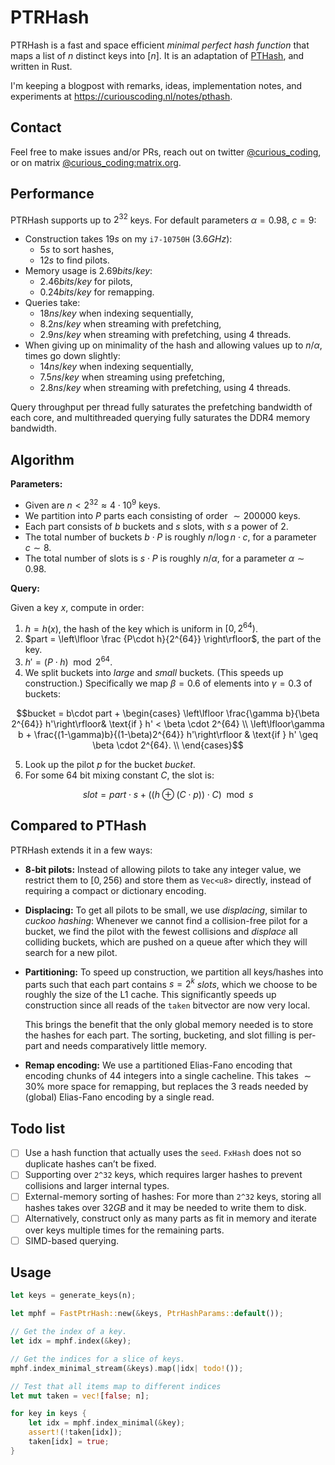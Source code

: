 # PTRHash

PTRHash is a fast and space efficient *minimal perfect hash function* that maps
a list of $n$ distinct keys into $[n]$.  It is an adaptation of [PTHash](https://github.com/jermp/pthash), and
written in Rust.

I'm keeping a blogpost with remarks, ideas, implementation notes,
and experiments at <https://curiouscoding.nl/notes/pthash>.


## Contact

Feel free to make issues and/or PRs, reach out on twitter [@curious_coding](https://twitter.com/curious_coding), or on
matrix [@curious_coding:matrix.org](https://matrix.to/#/@curious_coding:matrix.org).

## Performance

PTRHash supports up to $2^{32}$ keys. For default parameters $\alpha = 0.98$,
$c=9$:
- Construction takes $19s$ on my `i7-10750H` ($3.6GHz$):
  - $5s$ to sort hashes,
  - $12s$ to find pilots.
- Memory usage is $2.69bits/key$:
  - $2.46bits/key$ for pilots,
  - $0.24bits/key$ for remapping.
- Queries take:
  - $18ns/key$ when indexing sequentially,
  - $8.2ns/key$ when streaming with prefetching,
  - $2.9ns/key$ when streaming with prefetching, using $4$ threads.
- When giving up on minimality of the hash and allowing values up to $n/\alpha$, times go down slightly:
  - $14ns/key$ when indexing sequentially,
  - $7.5ns/key$ when streaming using prefetching,
  - $2.8ns/key$ when streaming with prefetching, using $4$ threads.

Query throughput per thread fully saturates the prefetching bandwidth of each
core, and multithreaded querying fully saturates the DDR4 memory bandwidth.

## Algorithm

**Parameters:**

-   Given are $n< 2^{32}\approx 4\cdot 10^9$ keys.
-   We partition into $P$ parts each consisting of order $\sim 200000$ keys.
-   Each part consists of $b$ buckets and $s$ slots, with $s$ a power of $2$.
-   The total number of buckets $b\cdot P$ is roughly $n/\log n \cdot c$, for a
    parameter $c\sim 8$.
-   The total number of slots is $s \cdot P$ is roughly $n / \alpha$, for a
    parameter $\alpha \sim 0.98$.

**Query:**

Given a key $x$, compute in order:

1.  $h = h(x)$, the hash of the key which is uniform in $[0, 2^{64})$.
2.  $part = \left\lfloor \frac {P\cdot h}{2^{64}} \right\rfloor$, the part of the key.
3.  $h' = (P\cdot h) \mod 2^{64}$.
4.  We split buckets into *large* and *small* buckets. (This speeds up
    construction.) Specifically we map $\beta = 0.6$ of elements into $\gamma = 0.3$ of buckets:

$$bucket = b\cdot part +
\begin{cases}
\left\lfloor \frac{\gamma b}{\beta 2^{64}} h'\right\rfloor& \text{if } h' < \beta \cdot 2^{64} \\
\left\lfloor\gamma b + \frac{(1-\gamma)b}{(1-\beta)2^{64}} h'\right\rfloor  & \text{if } h' \geq \beta \cdot 2^{64}. \\
\end{cases}$$

5.  Look up the pilot $p$ for the bucket $bucket$.
6.  For some $64$ bit mixing constant $C$, the slot is:

$$ slot = part \cdot s + ((h \oplus (C \cdot p)) \cdot C) \mod s $$

## Compared to PTHash

PTRHash extends it in a few ways:

-   **8-bit pilots:** Instead of allowing pilots to take any integer value, we restrict them to $[0,
      256)$ and store them as `Vec<u8>` directly, instead of requiring a
    compact or dictionary encoding.
-   **Displacing:** To get all pilots to be small, we use *displacing*, similar to *cuckoo
    hashing*: Whenever we cannot find a collision-free pilot for a bucket, we find
    the pilot with the fewest collisions and *displace* all colliding buckets,
    which are pushed on a queue after which they will search for a new pilot.
-   **Partitioning:** To speed up construction, we partition all keys/hashes into
    parts such that each part contains $s=2^k$ *slots*, which we choose to be
    roughly the size of the L1 cache. This significantly speeds up construction
    since all reads of the `taken` bitvector are now very local.
    
    This brings the benefit that the only global memory needed is to store
    the hashes for each part. The sorting, bucketing, and slot filling is per-part
    and needs comparatively little memory.
-   **Remap encoding:** We use a partitioned Elias-Fano encoding that encoding
    chunks of $44$ integers into a single cacheline. This takes $\sim 30\%$ more
    space for remapping, but replaces the $3$ reads needed by (global) Elias-Fano encoding by
    a single read.

## Todo list

-   [ ] Use a hash function that actually uses the `seed`. `FxHash` does not so
    duplicate hashes can&rsquo;t be fixed.
-   [ ] Supporting over `2^32` keys, which requires larger hashes to prevent
    collisions and larger internal types.
-   [ ] External-memory sorting of hashes: For more than `2^32` keys, storing all
    hashes takes over $32GB$ and it may be needed to write them to disk.
-   [ ] Alternatively, construct only as many parts as fit in memory and iterate
    over keys multiple times for the remaining parts.
-   [ ] SIMD-based querying.

## Usage

```rust
let keys = generate_keys(n);

let mphf = FastPtrHash::new(&keys, PtrHashParams::default());

// Get the index of a key.
let idx = mphf.index(&key);

// Get the indices for a slice of keys.
mphf.index_minimal_stream(&keys).map(|idx| todo!());

// Test that all items map to different indices
let mut taken = vec![false; n];

for key in keys {
    let idx = mphf.index_minimal(&key);
    assert!(!taken[idx]);
    taken[idx] = true;
}
```
